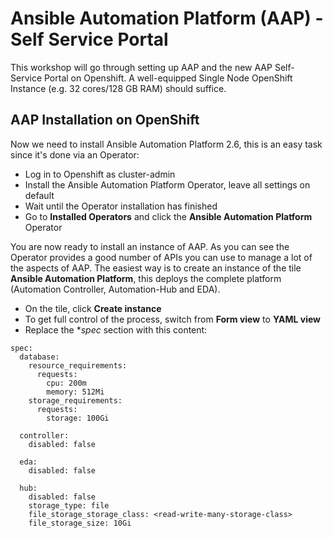 # Ansible Automation Platform (AAP) - Self Service Portal

This workshop will go through setting up AAP and the new AAP Self-Service Portal on Openshift. A well-equipped Single Node OpenShift Instance (e.g. 32 cores/128 GB RAM) should suffice.

## AAP Installation on OpenShift

Now we need to install Ansible Automation Platform 2.6, this is an easy task since it's done via an Operator:

* Log in to Openshift as cluster-admin 
* Install the Ansible Automation Platform Operator, leave all settings on default
* Wait until the Operator installation has finished
* Go to **Installed Operators** and click the **Ansible Automation Platform** Operator

You are now ready to install an instance of AAP. As you can see the Operator provides a good number of APIs you can use to manage a lot of the aspects of AAP.
The easiest way is to create an instance of the tile **Ansible Automation Platform**, this deploys the complete platform (Automation Controller, Automation-Hub and EDA).

* On the tile, click **Create instance**
* To get full control of the process, switch from **Form view** to **YAML view**
* Replace the **spec* section with this content:

```
spec:
  database:
    resource_requirements:
      requests:
        cpu: 200m
        memory: 512Mi
    storage_requirements:
      requests:
        storage: 100Gi

  controller:
    disabled: false

  eda:
    disabled: false

  hub:
    disabled: false
    storage_type: file
    file_storage_storage_class: <read-write-many-storage-class>
    file_storage_size: 10Gi
```



